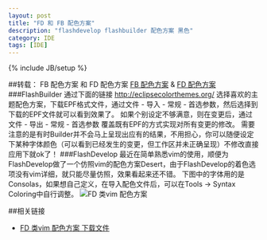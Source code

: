 ```yaml
---
layout: post
title: "FD 和 FB 配色方案"
description: "flashdevelop flashbuilder 配色方案 黑色"
category: IDE
tags: [IDE]
---
```

{% include JB/setup %}




##转载： FB 配色方案 和 FD 配色方案
[FB 配色方案] & [FD 配色方案]
###FlashBuilder
通过下面的链接
http://eclipsecolorthemes.org/ 
选择喜欢的主题配色方案，下载EPF格式文件，通过文件 - 导入 - 常规 - 首选参数，然后选择到下载的EPF文件就可以看到效果了。
如果个别设定不够满意，则在变更后，通过文件 - 导出 - 常规 - 首选参数 覆盖既有EPF的方式实现对所有变更的修改。
需要注意的是有时Builder并不会马上呈现出应有的结果，不用担心，你可以随便设定下某种字体颜色（可以看到已经发生的变更，但工作区并未正确呈现）不修改直接应用下就ok了！
###FlashDevelop
最近在简单熟悉vim的使用，顺便为FlashDevelop做了一个仿照vim的配色方案Desert，由于FlashDevelop的着色选项没有vim详细，就只能尽量仿照，效果看起来还不错。
下图中的字体用的是Consolas，如果想自己定义，在导入配色文件后，可以在Tools -> Syntax Coloring中自行调整。
<img src="http://junnan.org/blog/wp-content/uploads/2011/02/3553003727.png" alt="FD 类vim 配色方案" />

##相关链接

- <a href="/assets/download/desert.zip"> FD 类vim 配色方案 下载文件  </a>

 
  [FB 配色方案]: http://blog.sina.com.cn/s/blog_a2aa45910101b1l1.html
  [FD 配色方案]: http://oldblog.junnan.org/1320
  
